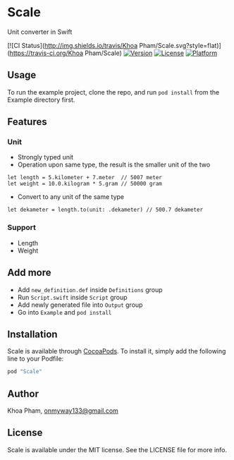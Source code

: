 # Scale
Unit converter in Swift

[![CI Status](http://img.shields.io/travis/Khoa Pham/Scale.svg?style=flat)](https://travis-ci.org/Khoa Pham/Scale)
[![Version](https://img.shields.io/cocoapods/v/Scale.svg?style=flat)](http://cocoapods.org/pods/Scale)
[![License](https://img.shields.io/cocoapods/l/Scale.svg?style=flat)](http://cocoapods.org/pods/Scale)
[![Platform](https://img.shields.io/cocoapods/p/Scale.svg?style=flat)](http://cocoapods.org/pods/Scale)

## Usage

To run the example project, clone the repo, and run `pod install` from the Example directory first.

## Features

### Unit

- Strongly typed unit
- Operation upon same type, the result is the smaller unit of the two

```
let length = 5.kilometer + 7.meter  // 5007 meter
let weight = 10.0.kilogram * 5.gram // 50000 gram
```

- Convert to any unit of the same type

```
let dekameter = length.to(unit: .dekameter) // 500.7 dekameter
```

### Support

- Length
- Weight

## Add more

- Add `new_definition.def` inside `Definitions` group
- Run `Script.swift` inside `Script` group
- Add newly generated file into `Output` group
- Go into `Example` and `pod install`

## Installation

Scale is available through [CocoaPods](http://cocoapods.org). To install
it, simply add the following line to your Podfile:

```ruby
pod "Scale"
```

## Author

Khoa Pham, onmyway133@gmail.com

## License

Scale is available under the MIT license. See the LICENSE file for more info.
